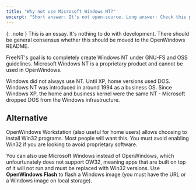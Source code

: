 ```yaml
---
title: "Why not use Microsoft Windows NT?"
excerpt: "Short answer: It's not open-source. Long answer: Check this page."
---
```

{: .note }
This is an essay. It's nothing to do with development. There should be general consensus whether this should be moved to the OpenWindows README.

FreeNT's goal is to completely create Windows NT under GNU-FS and OSS guidelines.
Microsoft Windows NT is a proprietary product and cannot be used in OpenWindows.

Windows did not always use NT. Until XP, home versions used DOS.
Windows NT was introduced in around 1994 as a business OS. Since Windows XP, the home and business kernel
were the same NT - Microsoft dropped DOS from the Windows infrastructure.

## Alternative

OpenWindows Workstation (also useful for home users) allows choosing to install Win32 programs.
Most people will want this. You must avoid enabling Win32 if you are looking to avoid proprietary
software.

You can also use Microsoft Windows instead of OpenWindows, which unfourtunately does not support OW32,
meaning apps that are built on top of it will not run and must be replaced with Win32 versions. Use
**OpenWindows Flash** to flash a Windows image (you must have the URL or a Windows image on local storage).
